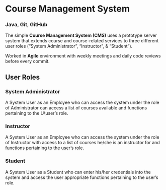 # Course Management System
### Java, Git, GitHub

  The simple <b>Course Management System (CMS)</b> uses a prototype server system that
extends course and course-related services to three different user roles (“System 
Administrator”, “Instructor”, & “Student”).

Worked in <b>Agile</b> environment with weekly meetings and daily code reviews before every commit.

## User Roles
### System Administrator
  A System User as an Employee who can access the system under the role of Administrator can 
access a list of courses available and functions pertaining to the U\user’s role.

### Instructor
  A System User as an Employee who can access the system under the role of Instructor with access 
to a list of courses he/she is an instructor for and functions pertaining to the user’s role.

### Student
  A System User as a Student who can enter his/her credentials into 
the system and access the user appropriate functions pertaining to the user’s role.
